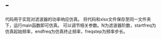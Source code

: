 # -
代码用于实现对滤波器的功率响应仿真。
将代码和xlsx文件保存至同一文件夹下，运行main函数即可仿真。
可以调节相关参数。N为滤波器阶数，startfreq为仿真起始频率，endfreq为仿真终止频率，freqstep为频率步长。

